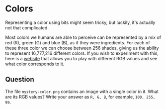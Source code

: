 # Colors

Representing a color using bits might seem tricky, but luckily, it's actually not that complicated.

Most colors we humans are able to perceive can be represented by a mix of red (R), green (G) and blue (B), as if they were ingredients.
For each of these three color we can choose between 256 shades, giving us the ability to represent 16,777,216 different colors.
If you wish to experiment with this, here is a [website](https://rgbcolorpicker.com/) that allows you to play with different RGB values and see what color corresponds to it.

## Question

The file `mystery-color.png` contains an image with a single color in it.
What are its RGB values?
Write your answer as `R, G, B`, for example, `100, 255, 99`.
